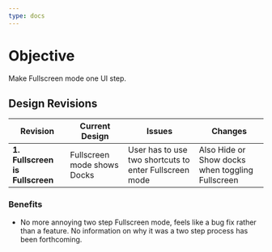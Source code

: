 ```yaml
---
type: docs
---
```


# Objective

Make Fullscreen mode one UI step.

## Design Revisions

| **Revision**             | **Current Design**                                                                                         | **Issues**                                                                                          | **Changes**                                                                                           |
|--------------------------|------------------------------------------------------------------------------------------------------------|-----------------------------------------------------------------------------------------------------|------------------------------------------------------------------------------------------------------|
| **1. Fullscreen is Fullscreen** | Fullscreen mode shows Docks | User has to use two shortcuts to enter Fullscreen mode | Also Hide or Show docks when toggling Fullscreen |

### **Benefits**

- No more annoying two step Fullscreen mode, feels like a bug fix rather than a feature. No information on why it was a two step process has been forthcoming.
